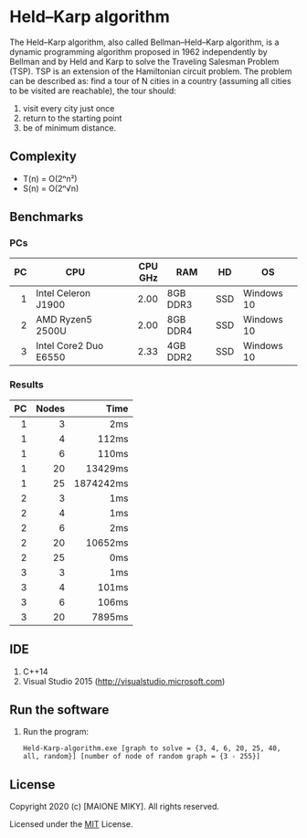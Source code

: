 # Held–Karp algorithm
The Held–Karp algorithm, also called Bellman–Held–Karp algorithm, is a dynamic programming algorithm proposed in 1962 independently by Bellman and by Held and Karp to solve the Traveling Salesman Problem (TSP). TSP is an extension of the Hamiltonian circuit problem. The problem can be described as: find a tour of N cities in a country (assuming all cities to be visited are reachable), the tour should:
1. visit every city just once
2. return to the starting point
3. be of minimum distance.


## Complexity
* T(n) = O(2ⁿn²)
* S(n) = O(2ⁿ√n)

## Benchmarks

### PCs
| PC  | CPU | CPU GHz | RAM | HD | OS | 
| --: | ----| ---------: | -- | -- | -- |
| 1 | Intel Celeron J1900 | 2.00 | 8GB DDR3 | SSD | Windows 10 |
| 2 | AMD Ryzen5 2500U | 2.00 | 8GB DDR4 | SSD | Windows 10 |
| 3 | Intel Core2 Duo E6550 | 2.33 | 4GB DDR2 | SSD | Windows 10 |

### Results
| PC | Nodes  | Time | 
| --: | -----: | ---: |
| 1 | 3 | 2ms |
| 1 | 4 | 112ms |
| 1 | 6 | 110ms |
| 1 | 20 | 13429ms |
| 1 | 25 | 1874242ms |
| 2 | 3 | 1ms |
| 2 | 4 | 1ms |
| 2 | 6 | 2ms |
| 2 | 20 | 10652ms |
| 2 | 25 | 0ms |
| 3 | 3 | 1ms |
| 3 | 4 | 101ms |
| 3 | 6 | 106ms |
| 3 | 20 | 7895ms |


## IDE
1. C++14
2. Visual Studio 2015 (http://visualstudio.microsoft.com)


## Run the software
1. Run the program:

	```Held-Karp-algorithm.exe [graph to solve = {3, 4, 6, 20, 25, 40, all, random}] [number of node of random graph = {3 - 255}]```


## License
Copyright 2020 (c) [MAIONE MIKY]. All rights reserved.

Licensed under the [MIT](LICENSE) License.